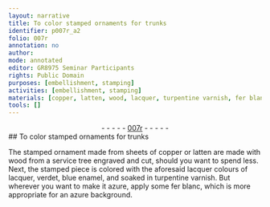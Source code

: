 ```yaml
---
layout: narrative
title: To color stamped ornaments for trunks
identifier: p007r_a2
folio: 007r
annotation: no
author:
mode: annotated
editor: GR8975 Seminar Participants
rights: Public Domain
purposes: [embellishment, stamping]
activities: [embellishment, stamping]
materials: [copper, latten, wood, lacquer, turpentine varnish, fer blanc]
tools: []
---
```


 <div class="folio" align="center">- - - - - <a href="http://gallica.bnf.fr/ark:/12148/btv1b10500001g/f19.image" target="_blank">007r</a> - - - - - </div> 
##  To color stamped ornaments for trunks 

 
   <span class="activity"></span> <span class="activity"></span> The stamped ornament made from <span class="material_format">sheets of <span class="material">copper</span> or <span class="material">latten</span></span> are made with <span class="material_format"><span class="material">wood</span> from a service tree engraved and cut</span>, should you want to spend less. Next, the stamped piece is colored with the aforesaid <span class="material">lacquer</span> colours of lacquer, verdet, blue enamel, and soaked in <span class="material">turpentine varnish</span>. But wherever you want to make it azure, apply some <span class="material"><span class="foreign">fer blanc</span></span>, which is more appropriate for an azure background. 
 